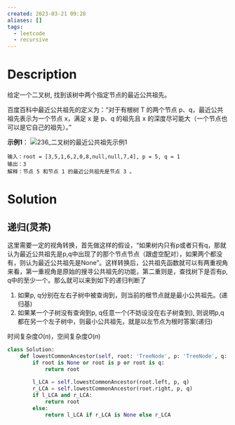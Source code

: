 ```yaml
---
created: 2023-03-21 09:28
aliases: []
tags:
  - leetcode 
  - recursive 
---
```


# Description

给定一个二叉树, 找到该树中两个指定节点的最近公共祖先。

百度百科中最近公共祖先的定义为：“对于有根树 T 的两个节点 p、q，最近公共祖先表示为一个节点 x，满足 x 是 p、q 的祖先且 x 的深度尽可能大（一个节点也可以是它自己的祖先）。”

**示例1**：
![236_二叉树的最近公共祖先示例1](https://assets.leetcode.com/uploads/2018/12/14/binarytree.png)

```
输入：root = [3,5,1,6,2,0,8,null,null,7,4], p = 5, q = 1
输出：3
解释：节点 5 和节点 1 的最近公共祖先是节点 3 。
```


# Solution

## 递归(灵茶)

这里需要一定的视角转换，首先做这样的假设，“如果树内只有p或者只有q，那就认为最近公共祖先是p,q中出现了的那个节点节点（跟虚空配对），如果两个都没有，则认为最近公共祖先是None”。这样转换后，公共祖先函数就可以有两重视角来看，第一重视角是原始的搜寻公共祖先的功能，第二重则是，查找树下是否有p, q中的至少一个。那么就可以来到如下的递归判断了

1. 如果p, q分别在左右子树中被查询到，则当前的根节点就是最小公共祖先。(递归基)
2. 如果某一个子树没有查询到p, q任意一个(不妨设没在右子树查到), 则说明p,q都在另一个左子树中，则最小公共祖先，就是以左节点为根时答案(递归)

时间复杂度$O(n)$，空间复杂度$O(n)$

```python
class Solution:
    def lowestCommonAncestor(self, root: 'TreeNode', p: 'TreeNode', q: 'TreeNode') -> 'TreeNode':
        if root is None or root is p or root is q:
            return root
        
        l_LCA = self.lowestCommonAncestor(root.left, p, q)
        r_LCA = self.lowestCommonAncestor(root.right, p, q)
        if l_LCA and r_LCA:
            return root
        else:
            return l_LCA if r_LCA is None else r_LCA
```
